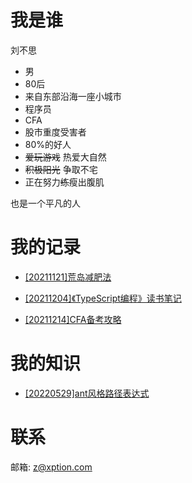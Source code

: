 # 我是谁

刘不思

- 男
- 80后
- 来自东部沿海一座小城市
- 程序员
- CFA
- 股市重度受害者
- 80%的好人
- ~~爱玩游戏~~ 热爱大自然
- ~~积极阳光~~ 争取不宅
- 正在努力~~练~~瘦出腹肌

也是一个平凡的人

# 我的记录

- [[20211121]荒岛减肥法](post/[20211121]荒岛减肥法/荒岛减肥法.md)

- [[20211204]《TypeScript编程》读书笔记](post/[20211204]《TypeScript编程》读书笔记/《TypeScript编程》读书笔记.md)

- [[20211214]CFA备考攻略](post/[20211214]CFA备考攻略/CFA备考攻略.md)

# 我的知识

- [[20220529]ant风格路径表达式](wiki/[20220529]ant风格路径表达式.md)

# 联系

邮箱: z@xption.com